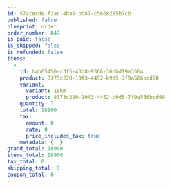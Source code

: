 ```yaml
---
id: 57acecde-f2ac-4ba8-bb87-c5668285b7cb
published: false
blueprint: order
order_number: 849
is_paid: false
is_shipped: false
is_refunded: false
items:
  -
    id: bab65450-c3f5-43b8-936b-36dbd19a3564
    product: 8373c220-19f3-4452-b9d5-7f9a566bcd90
    variant:
      variant: 10km
      product: 8373c220-19f3-4452-b9d5-7f9a566bcd90
    quantity: 7
    total: 18900
    tax:
      amount: 0
      rate: 0
      price_includes_tax: true
    metadata: {  }
grand_total: 18900
items_total: 18900
tax_total: 0
shipping_total: 0
coupon_total: 0
---
```

